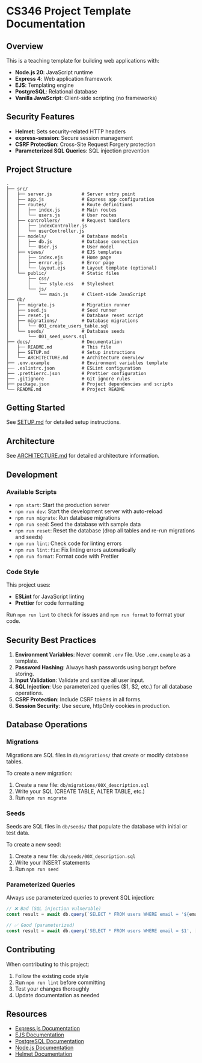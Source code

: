 # CS346 Project Template Documentation

## Overview

This is a teaching template for building web applications with:
- **Node.js 20**: JavaScript runtime
- **Express 4**: Web application framework
- **EJS**: Templating engine
- **PostgreSQL**: Relational database
- **Vanilla JavaScript**: Client-side scripting (no frameworks)

## Security Features

- **Helmet**: Sets security-related HTTP headers
- **express-session**: Secure session management
- **CSRF Protection**: Cross-Site Request Forgery protection
- **Parameterized SQL Queries**: SQL injection prevention

## Project Structure

```
.
├── src/
│   ├── server.js           # Server entry point
│   ├── app.js              # Express app configuration
│   ├── routes/             # Route definitions
│   │   ├── index.js        # Main routes
│   │   └── users.js        # User routes
│   ├── controllers/        # Request handlers
│   │   ├── indexController.js
│   │   └── userController.js
│   ├── models/             # Database models
│   │   ├── db.js           # Database connection
│   │   └── User.js         # User model
│   ├── views/              # EJS templates
│   │   ├── index.ejs       # Home page
│   │   ├── error.ejs       # Error page
│   │   └── layout.ejs      # Layout template (optional)
│   └── public/             # Static files
│       ├── css/
│       │   └── style.css   # Stylesheet
│       └── js/
│           └── main.js     # Client-side JavaScript
├── db/
│   ├── migrate.js          # Migration runner
│   ├── seed.js             # Seed runner
│   ├── reset.js            # Database reset script
│   ├── migrations/         # Database migrations
│   │   └── 001_create_users_table.sql
│   └── seeds/              # Database seeds
│       └── 001_seed_users.sql
├── docs/                   # Documentation
│   ├── README.md           # This file
│   ├── SETUP.md            # Setup instructions
│   └── ARCHITECTURE.md     # Architecture overview
├── .env.example            # Environment variables template
├── .eslintrc.json          # ESLint configuration
├── .prettierrc.json        # Prettier configuration
├── .gitignore              # Git ignore rules
├── package.json            # Project dependencies and scripts
└── README.md               # Project README
```

## Getting Started

See [SETUP.md](./SETUP.md) for detailed setup instructions.

## Architecture

See [ARCHITECTURE.md](./ARCHITECTURE.md) for detailed architecture information.

## Development

### Available Scripts

- `npm start`: Start the production server
- `npm run dev`: Start the development server with auto-reload
- `npm run migrate`: Run database migrations
- `npm run seed`: Seed the database with sample data
- `npm run reset`: Reset the database (drop all tables and re-run migrations and seeds)
- `npm run lint`: Check code for linting errors
- `npm run lint:fix`: Fix linting errors automatically
- `npm run format`: Format code with Prettier

### Code Style

This project uses:
- **ESLint** for JavaScript linting
- **Prettier** for code formatting

Run `npm run lint` to check for issues and `npm run format` to format your code.

## Security Best Practices

1. **Environment Variables**: Never commit `.env` file. Use `.env.example` as a template.
2. **Password Hashing**: Always hash passwords using bcrypt before storing.
3. **Input Validation**: Validate and sanitize all user input.
4. **SQL Injection**: Use parameterized queries ($1, $2, etc.) for all database operations.
5. **CSRF Protection**: Include CSRF tokens in all forms.
6. **Session Security**: Use secure, httpOnly cookies in production.

## Database Operations

### Migrations

Migrations are SQL files in `db/migrations/` that create or modify database tables.

To create a new migration:
1. Create a new file: `db/migrations/00X_description.sql`
2. Write your SQL (CREATE TABLE, ALTER TABLE, etc.)
3. Run `npm run migrate`

### Seeds

Seeds are SQL files in `db/seeds/` that populate the database with initial or test data.

To create a new seed:
1. Create a new file: `db/seeds/00X_description.sql`
2. Write your INSERT statements
3. Run `npm run seed`

### Parameterized Queries

Always use parameterized queries to prevent SQL injection:

```javascript
// ❌ Bad (SQL injection vulnerable)
const result = await db.query(`SELECT * FROM users WHERE email = '${email}'`);

// ✅ Good (parameterized)
const result = await db.query('SELECT * FROM users WHERE email = $1', [email]);
```

## Contributing

When contributing to this project:
1. Follow the existing code style
2. Run `npm run lint` before committing
3. Test your changes thoroughly
4. Update documentation as needed

## Resources

- [Express.js Documentation](https://expressjs.com/)
- [EJS Documentation](https://ejs.co/)
- [PostgreSQL Documentation](https://www.postgresql.org/docs/)
- [Node.js Documentation](https://nodejs.org/docs/)
- [Helmet Documentation](https://helmetjs.github.io/)
